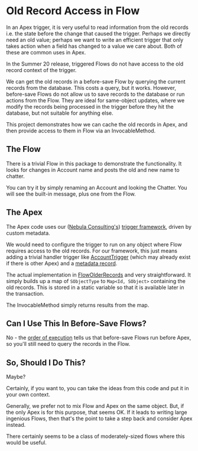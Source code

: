 # Old Record Access in Flow

In an Apex trigger, it is very useful to read information from the old records i.e. the state before the change that 
caused the trigger. Perhaps we directly need an old value; perhaps we want to write an 
efficient trigger that only takes action when a field has changed to a value we care about. Both of these are 
common uses in Apex. 

In the Summer 20 release, triggered Flows do not have access to the old record context of the trigger.

We can get the old records in a before-save Flow by querying the current records from the database. This costs a query,
but it works. However, before-save Flows do not allow us to save records to the database or run actions from the Flow.
They are ideal for same-object updates, where we modify the records being processed in the trigger before they hit the 
database, but not suitable for anything else.

This project demonstrates how we can cache the old records in Apex, and then provide access to them in Flow via an 
InvocableMethod.

## The Flow

There is a trivial Flow in this package to demonstrate the functionality. It looks for changes in Account name and 
posts the old and new name to chatter.

You can try it by simply renaming an Account and looking the Chatter. You will see the built-in message, plus one from the Flow.

## The Apex

The Apex code uses our ([Nebula Consulting's](https://nebulaconsulting.co.uk/)) [trigger framework](https://bitbucket.org/nebulaconsulting/nebula-core), driven by custom metadata. 

We would need to configure 
the trigger to run on any object where Flow requires access to the old records. For our framework, this just means 
adding a trivial handler trigger like [AccountTrigger](force-app/main/default/triggers/AccountTrigger.trigger) 
(which may already exist if there is other Apex) and a [metadata record](force-app/main/default/customMetadata/nebc__Trigger_Handler.AccountFlowOldRecordsBU.md-meta.xml).

The actual implementation in [FlowOlderRecords](force-app/main/default/classes/FlowOldRecords.cls) and very 
straightforward. It simply builds up a map of `SObjectType` to `Map<Id, SObject>` containing the old records. This is 
stored in a static variable so that it is available later in the transaction.

The InvocableMethod simply returns results from the map.

## Can I Use This In Before-Save Flows?

No - the [order of execution](https://developer.salesforce.com/docs/atlas.en-us.apexcode.meta/apexcode/apex_triggers_order_of_execution.htm)
tells us that before-save Flows run before Apex, so you'll still need to query the records in the Flow. 

## So, Should I Do This?

Maybe?

Certainly, if you want to, you can take the ideas from this code and put it in your own context.

Generally, we prefer not to mix Flow and Apex on the same object. But, if the only Apex is for this purpose, that seems OK.
If it leads to writing large ingenious Flows, then that's the point to take a step back and consider Apex instead.

There certainly seems to be a class of moderately-sized flows where this would be useful.      